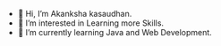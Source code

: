 - 👋 Hi, I’m Akanksha kasaudhan.
- 👀 I’m interested in Learning more Skills.
- 🌱 I’m currently learning Java and Web Development.


